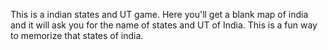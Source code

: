 This is a indian states and UT game.
Here you'll get a blank map of india and it will ask you for the name of states and UT of India.
This is a fun way to memorize that states of india.
